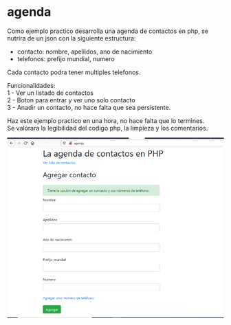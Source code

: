 # agenda

Como ejemplo practico desarrolla una agenda de contactos en php, se nutrira de un json con la siguiente estructura: <br/>
- contacto: nombre, apellidos, ano de nacimiento <br/>
- telefonos: prefijo mundial, numero <br/>

Cada contacto podra tener multiples telefonos. <br/>

Funcionalidades: <br/>
1 - Ver un listado de contactos <br/>
2 - Boton para entrar y ver uno solo contacto <br/>
3 - Anadir un contacto, no hace falta que sea persistente. <br/>

Haz este ejemplo practico en una hora, no hace falta que lo termines. <br/>
Se valorara la legibilidad del codigo php, la limpieza y los comentarios. <br/>

![agenda_add_form](https://github.com/makklays/agenda/blob/master/screens/add.png)
